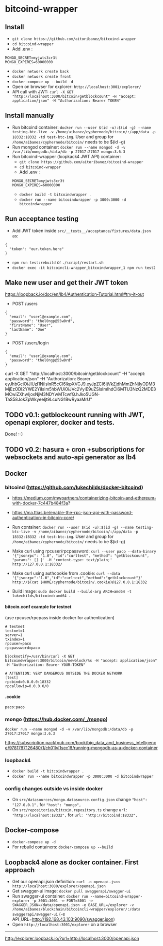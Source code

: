 # bitcoind-wrapper

## Install
- ```git clone https://github.com/aitoribanez/bitcoind-wrapper```
- ```cd bitcoind-wrapper```
- Add .env :
```
MONGO_SECRET=myjwts3cr3t
MONGO_EXPIRES=60000000
```
- ```docker network create back```
- ```docker network create front```
- ```docker-compose up --build -d```
- Open on browser for explorer: ```http://localhost:3001/explorer/```
- API call with JWT: ```curl -X GET "http://localhost:3000/bitcoin/getblockcount" -H "accept: application/json" -H "Authorization: Bearer TOKEN"```

## Install manually
- Run bitcoind container: ```docker run --user $(id -u):$(id -g) --name testing-btc-live -v /home/aibanez/cyphernode/bitcoin/:/app/data -p 18332:18332 -td test-btc-img```. User and group for ```/home/aibanez/cyphernode/bitcoin/``` needs to be $(id -g)
- Run mongod container: ```docker run --name mongod -d -v /var/lib/mongodb:/data/db -p 27017:27017 mongo:3.6.3```
- Run bitcoind-wrapper (loopkack4 JWT API) container:
    - ```git clone https://github.com/aitoribanez/bitcoind-wrapper```
    - ```cd bitcoind-wrapper```
    - Add .env :
    ```
    MONGO_SECRET=myjwts3cr3t
    MONGO_EXPIRES=60000000
    ```
    - ```docker build -t bitcoindwrapper .```
    - ```docker run --name bitcoindwrapper -p 3000:3000 -d bitcoindwrapper```

## Run acceptance testing
- Add JWT token inside ```src/__tests__/acceptance/fixtures/data.json``` as:
```
{
  "token": "our.token.here"
}
```
- ```npm run test:rebuild``` or ```./script/restart.sh```
- ```docker exec -it bitcoincli-wrapper_bitcoindwrapper_1 npm run test2```

## Make new user and get their JWT token
https://loopback.io/doc/en/lb4/Authentication-Tutorial.html#try-it-out

- POST /users
```
{
  "email": "user1@example.com",
  "password": "thel0ngp@55w0rd",
  "firstName": "User",
  "lastName": "One"
}
```
- POST /users/login
```
{
  "email": "user1@example.com",
  "password": "thel0ngp@55w0rd"
}
```

curl -X GET "http://localhost:3000/bitcoin/getblockcount" -H "accept: application/json" -H "Authorization: Bearer eyJhbGciOiJIUzI1NiIsInR5cCI6IkpXVCJ9.eyJpZCI6IjVkZjdhMmZhNjIyODM3MjEzODI2YWE2YiIsIm5hbWUiOiJVc2VyIE9uZSIsImlhdCI6MTU3NzQ2MDE3MCwiZXhwIjoxNjM3NDYwMTcwfQ.hJko5UGN-TaS58JokZpWkyeeljt9LcuNG1BwRyaaMrU"


## TODO v0.1: getblockcount running with JWT, openapi explorer, docker and tests.
Done! :-)

## TODO v0.2: hasura + cron +subscriptions for websockets and auto-api generator as lb4

## Docker

### bitcoind  (https://github.com/lukechilds/docker-bitcoind)
- https://medium.com/mwpartners/containerizing-bitcoin-and-ethereum-with-docker-7c447b484f3a?
- https://ma.ttias.be/enable-the-rpc-json-api-with-password-authentication-in-bitcoin-core/


- Run container: ```docker run --user $(id -u):$(id -g) --name testing-btc-live -v /home/aibanez/cyphernode/bitcoin/:/app/data -p 18332:18332 -td test-btc-img```. User and group for ```/home/aibanez/cyphernode/bitcoin/``` needs to be $(id -g)
- Make curl using rpcuser/rpcpassword: ```curl --user paco --data-binary '{"jsonrpc": "1.0", "id":"curltest", "method": "getblockcount", "params": [] }' -H 'content-type: text/plain;' http://127.0.0.1:18332/```
- Make curl using authcookie from .cookie: ```curl --data '{"jsonrpc":"1.0","id":"curltext","method":"getblockcount"}'  http://$(cat $HOME/cyphernode/bitcoin/.cookie)@127.0.0.1:18332```

- Build image: ```sudo docker build --build-arg ARCH=amd64 -t lukechilds/bitcoind:amd64 .```

#### bitcoin.conf example for testnet
(use rpcuser/rpcpass inside docker for authentication)
```
# testnet
testnet=1
server=1
txindex=1
rpcuser=paco
rpcpassword=paco

blocknotify=/usr/bin/curl -X GET bitcoindwrapper:3000/bitcoin/newblock/%s -H "accept: application/json" -H "Authorization: Bearer YOUR-TOKEN"

# ATTENTION: VERY DANGEROUS OUTSIDE THE DOCKER NETWORK
[test]
rpcbind=0.0.0.0:18332
rpcallowip=0.0.0.0/0
```

#### .cookie
```
paco:paco
```

### mongo (https://hub.docker.com/_/mongo)

```docker run --name mongod -d -v /var/lib/mongodb:/data/db -p 27017:27017 mongo:3.6.3```

https://subscription.packtpub.com/book/big_data_and_business_intelligence/9781787126480/1/ch01lvl1sec18/running-mongodb-as-a-docker-container

### loopback4
- ```docker build -t bitcoindwrapper .```
- ```docker run --name bitcoindwrapper -p 3000:3000 -d bitcoindwrapper```


### config changes outside vs inside docker

- On ```src/datasources/mongo.datasource.config.json``` change ```"host": "127.0.0.1",``` for ```"host": "mongo",```
- On ```src/repositories/bitcoin.repository.ts``` change  ```url: "http://localhost:18332",``` for ```url: "http://bitcoind:18332",```

## Docker-compose

- ```docker-compose up -d```
- For rebuild containers: ```docker-compose up --build```

## Loopback4 alone as docker container. First approach

- Get our openapi.json definition: ```curl -o openapi.json http://localhost:3000/explorer/openapi.json```
- Get swagger-ui image: ```docker pull swaggerapi/swagger-ui```
- Run swagger-ui container: ```docker run --name=bitcoind-wrapper-explorer -p 3001:3001 -e PORT=3001 -e SWAGGER_JSON=/data/openapi.json -e BASE_URL=/explorer -v /home/aibanez/blockchain/bitcoincli-wrapper/explorer/:/data swaggerapi/swagger-ui```  (-e API_URL=http://192.168.43.103:9090/swagger.json)
- Open ```http://localhost:3001/explorer``` on a browser

-----

http://explorer.loopback.io/?url=http://localhost:3000/openapi.json
